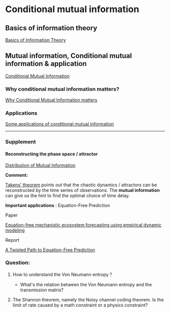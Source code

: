 # Conditional mutual information

## Basics of information theory
[Basics of Information Theory](http://complexitykata.com/2016/07/29/basics-of-information-theory/)

## Mutual information, Conditional mutual information  & application
[Conditional Mutual Information](http://complexitykata.com/2016/06/17/12/)

### Why conditional mutual information matters?
[Why Conditional Mutual Information matters](http://complexitykata.com/2016/08/03/why-conditional-mutual-information-matters/)

### Applications
[Some applications of conditional mutual information](http://complexitykata.com/2016/08/05/some-applications-of-conditional-mutual-information/)

---

### Supplement

#### Reconstructing the phase space / attractor

[Distribution of Mutual Information](http://arxiv.org/pdf/nlin/0011016.pdf)

**Comment:**  

[Takens' theorem](https://en.wikipedia.org/wiki/Takens%27_theorem) points out that the chaotic dynamics / attractors can be reconstructed by the time series of observations. The **mutual information** can give us the hint to find the optimal choice of time delay.

**Important applications** : Equation-Free Prediction

Paper

[Equation-free mechanistic ecosystem forecasting using empirical dynamic modeling](http://www.pnas.org/content/112/13/E1569.full)

Report

[A Twisted Path to Equation-Free Prediction](https://www.quantamagazine.org/20151013-chaos-theory-and-ecology/)



### Question:

1. How to understand the Von Neumann entropy？
    - What's the relation between the Von Neumann entropy and the transmission matrix?

2. The Shannon theorem, namely the Noisy channel coding theorem.
    Is the limit of rate caused by a math constraint or a physics constraint?
